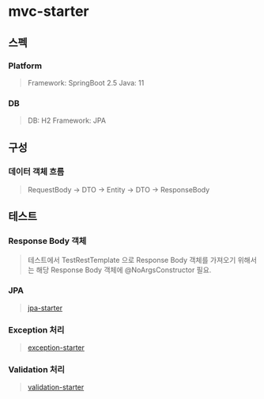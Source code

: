 # mvc-starter

## 스펙
### Platform
> Framework: SpringBoot 2.5
> Java: 11

### DB
> DB: H2
> Framework: JPA

## 구성
### 데이터 객체 흐름
> RequestBody -> DTO -> Entity -> DTO -> ResponseBody 

## 테스트
### Response Body 객체
> 테스트에서 TestRestTemplate 으로 Response Body 객체를 가져오기 위해서는 해당 Response Body 객체에 @NoArgsConstructor 필요.

### JPA
> [jpa-starter](https://github.com/JuJin1324/jpa-starter.git)

### Exception 처리
> [exception-starter](https://github.com/JuJin1324/exception-starter.git)

### Validation 처리
> [validation-starter](https://github.com/JuJin1324/validation-starter.git)
